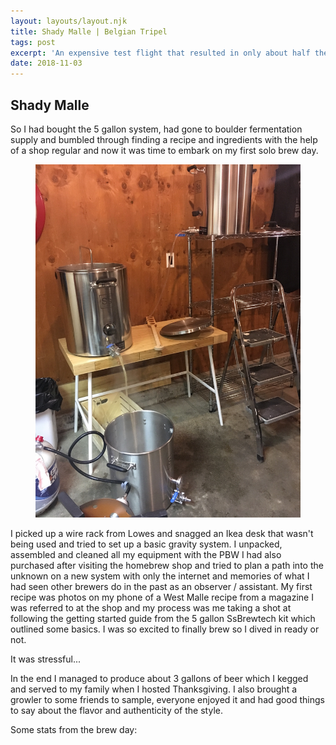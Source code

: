 ```yaml
---
layout: layouts/layout.njk
title: Shady Malle | Belgian Tripel
tags: post
excerpt: 'An expensive test flight that resulted in only about half the expected yield but had great flavor and received great feedback.'
date: 2018-11-03
---
```

## Shady Malle

So I had bought the 5 gallon system, had gone to boulder fermentation supply and bumbled through finding a recipe and ingredients with the help of a shop regular and now it was time to embark on my first solo brew day.

<figure class="post-image">
  <img src='gravity-setup.jpg' />
</figure>

I picked up a wire rack from Lowes and snagged an Ikea desk that wasn't being used and tried to set up a basic gravity system. I unpacked, assembled and cleaned all my equipment with the PBW I had also purchased after visiting the homebrew shop and tried to plan a path into the unknown on a new system with only the internet and memories of what I had seen other brewers do in the past as an observer / assistant. My first recipe was photos on my phone of a West Malle recipe from a magazine I was referred to at the shop and my process was me taking a shot at following the getting started guide from the 5 gallon SsBrewtech kit which outlined some basics. I was so excited to finally brew so I dived in ready or not. 

It was stressful...

In the end I managed to produce about 3 gallons of beer which I kegged and served to my family when I hosted Thanksgiving. I also brought a growler to some friends to sample, everyone enjoyed it and had good things to say about the flavor and authenticity of the style. 

Some stats from the brew day:

